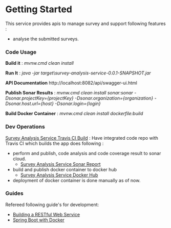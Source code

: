 # Getting Started

This service provides apis to manage survey and support following features :
* analyse the submitted surveys.

### Code Usage 
**Build it** : *mvnw.cmd clean install*

**Run It** : *java -jar target\survey-analysis-service-0.0.1-SNAPSHOT.jar*

**API Documentation** http://localhost:8082/api/swagger-ui.html

**Publish Sonar Results** : *mvnw.cmd clean install sonar:sonar -Dsonar.projectKey={projectKey}  -Dsonar.organization={organization}  -Dsonar.host.url={host}  -Dsonar.login={login}*

**Build Docker Container** : *mvnw.cmd clean install dockerfile:build*

### Dev Operations
[Survey Analysis Service Travis CI Build](https://travis-ci.org/MLS-CS/survey-analysis-service)
: Have integrated code repo with Travis CI which builds the app does following :

* perform and publish, code analysis and code coverage result to sonar cloud.
    * [Survey Analysis Service Sonar Report](https://sonarcloud.io/dashboard?id=MLS-CS_survey-analysis-service)
* build and publish docker container to docker hub
    * [Survey Analysis Service Docker Hub](https://cloud.docker.com/u/mlscs/repository/docker/mlscs/survey-analysis-service)
* deployment of docker container is done manually as of now.

### Guides
Refereed following guide's for development:

* [Building a RESTful Web Service](https://spring.io/guides/gs/rest-service/)
* [Spring Boot with Docker](https://spring.io/guides/gs/spring-boot-docker/)
